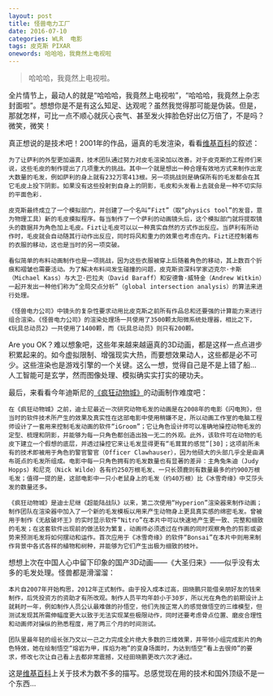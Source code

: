```yaml
---
layout: post
title: 怪兽电力工厂
date: 2016-07-10
categories: WLR  电影
tags: 皮克斯 PIXAR
onewords: 哈哈哈，我竟然上电视啦
---
```

> 哈哈哈，我竟然上电视啦。

全片情节上，最动人的就是“哈哈哈，我竟然上电视啦”，“哈哈哈，我竟然上杂志封面啦”。想想你是不是有这么知足、达观呢？虽然我觉得那可能是伪装。但是，那就怎样，可比一点不顺心就灰心丧气、甚至发火摔脸色好出亿万倍了，不是吗？微笑，微笑！

真正想说的是技术吧！2001年的作品，逼真的毛发渲染，看看[维基百科](https://zh.wikipedia.org/wiki/%E6%80%AA%E5%85%BD%E7%94%B5%E5%8A%9B%E5%85%AC%E5%8F%B8)的叙述：

    为了让萨利的外型更加逼真，技术团队通过努力对皮毛渲染加以改善。对于皮克斯的工程师们来说，这些毛皮的制作提出了几项重大的挑战。其中一个就是想出一种合理有效地方式来制作出宠大数量的毛发，例如萨利的身上就有232万零413根。另一项挑战则是确保所有的毛发都会在其它毛皮上投下阴影。如果没有这些投射到自身上的阴影，毛皮和头发看上去就会是一种不切实际的平面色彩.

    皮克斯最终成立了一个模拟部门，并创建了一个名叫“Fizt”（取“physics tool”的发音，意为物理工具）新的毛皮摸拟程序。每当制作了一个萨利的动画镜头后，这个模拟部门就将提取镜头的数据并为角色加上毛皮。Fizt让毛皮可以以一种真实自然的方式作出反应。当萨利有所动作时，毛皮就会自动随其行动作出反应，同时将风和重力的效果也考虑在内。Fizt还控制着布的衣服的移动，这也是当时的另一项突破。

    看似简单的布料动画制作也是一项挑战，因为这些衣服被穿上后随着角色的移动，其上数百个折痕和褶皱也需要活动。为了解决布料间发生碰撞的问题，皮克斯资深科学家迈克尔·卡斯（Michael Kass）与大卫·巴拉夫（David Baraff）和安德鲁·威特金（Andrew Witkin）一起开发出一种他们称为“全局交点分析”（global intersection analysis）的算法来进行处理。

    《怪兽电力公司》中镜头的复杂性要求动用比皮克斯之前所有作品总和还要强的计算能力来进行组合渲染。《怪兽电力公司》的渲染处理场一共使用了3500颗太阳微系统处理器，相比之下，《玩具总动员2》一共使用了1400颗，而《玩具总动员》则只有200颗。

Are you OK？难以想象吧，这些年来越来越逼真的3D动画，都是这样一点点进步积累起来的。如今虚拟限制、增强现实大热，而要想效果动人，这些都是必不可少。这些渲染也是游戏引擎的一个关键。这么一想，觉得自己是不是上错了船... 人工智能可是玄学，然而图像处理、模拟确实实打实的硬功夫。

最后，来看看今年迪斯尼的[《疯狂动物城》](https://zh.wikipedia.org/wiki/%E5%8B%95%E7%89%A9%E6%96%B9%E5%9F%8E%E5%B8%82)的动画制作难度吧：

    在《疯狂动物城》之前，迪士尼最近一次研究动物毛发的动画是在2008年的电影《闪电狗》，但当时的软件技术所产生的效果及真实性在这部电影中使用稍嫌不足，所以动画工作室的电脑工程师设计了一套用来控制毛发动画的软件“iGroom”；它让角色设计师可以准确地操控动物毛发的定型、梳理和阴影，并能够为每一只角色都创造出独一无二的外观。此外，该软件可在动物的毛皮下建立一个假想的底层，并透过操控它来让毛发显得更有“毛茸茸的感觉”[30]；这项前所未有的技术即被用于角色豹警官警官（Officer Clawhauser），因为他硕大的头部几乎全是由满布斑点的毛发所组成。电影中每一只角色拥有的毛发数量也有显著的差异：主角兔朱迪（Judy Hopps）和尼克（Nick Wilde）各有约250万根毛发、一只长颈鹿则有数量最多的约900万根毛发；值得一提的是，这部电影中一只小老鼠身上的毛发（约40万根）比《冰雪奇缘》中艾莎头发的数量还多。

    《疯狂动物城》是迪士尼继《超能陆战队》以来，第二次使用“Hyperion”渲染器来制作动画；制作团队在渲染器中加入了一个新的毛发模板以用来产生动物身上更具真实感的绵密毛发。曾被用于制作《无敌破坏王》的实时显示软件“Nitro”在本片中可以快速地产生更一致、完整和细致的毛发；在这套软件出现前的做法较为繁复，动画师必须透过在作画的同时观察角色的剪影或姿势来预测毛发将如何摆动和运作。首次应用于《冰雪奇缘》的软件“Bonsai”在本片中则用来制作背景中各式各样的植物和树种，并能够为它们产生出极为细致的枝叶。

想想上次在中国人心中留下印象的国产3D动画——《大圣归来》——似乎没有太多的毛发处理。怪兽都是滑溜溜：
    
    本片自2007年开始构思，2012年正式制作。由于投入成本过高，田晓鹏只能借亲朋好友的钱来制作，后凭投资方的资助才有所改观。制作人员平均年龄小于30岁，所以光在角色的前期设计上就耗时一年，例如制作人员公认最难做的孙悟空，他们先按正常人的感觉做悟空的三维模型，但测试发现其所需伸幅度更大以致于无法实现某些极限动作，同时还要考虑骨点位置、磨皮合理性和动画师对操纵的熟悉程度，用了两三个月的时间测试。

    团队里最年轻的组长张乃文以一己之力完成全片绝大多数的三维效果，并带领小组完成影片的角色特效，她在绘制悟空“熔岩为甲，挥焰为袍”的变身场面时，为达到悟空“看上去很帅”的要求，修改七次让自己看上去都非常震撼，又经田晓鹏更改六次才通过。

这是[维基百科](https://zh.wikipedia.org/wiki/%E8%A5%BF%E6%B8%B8%E8%AE%B0%E4%B9%8B%E5%A4%A7%E5%9C%A3%E5%BD%92%E6%9D%A5)上关于技术为数不多的描写。总感觉现在用的技术和国外顶级不是一个东西...
